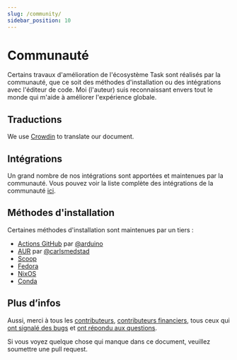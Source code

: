 ```yaml
---
slug: /community/
sidebar_position: 10
---
```


# Communauté

Certains travaux d'amélioration de l'écosystème Task sont réalisés par la communauté, que ce soit des méthodes d'installation ou des intégrations avec l'éditeur de code. Moi (l'auteur) suis reconnaissant envers tout le monde qui m'aide à améliorer l'expérience globale.

## Traductions

We use [Crowdin](https://crowdin.com/project/taskfile) to translate our document.

## Intégrations

Un grand nombre de nos intégrations sont apportées et maintenues par la communauté. Vous pouvez voir la liste complète des intégrations de la communauté [ici](/integrations#community-integrations).

## Méthodes d'installation

Certaines méthodes d'installation sont maintenues par un tiers :

- [Actions GitHub](https://github.com/arduino/setup-task) par [@arduino](https://github.com/arduino)
- [AUR](https://aur.archlinux.org/packages/go-task-bin) par [@carlsmedstad](https://github.com/carlsmedstad)
- [Scoop](https://github.com/ScoopInstaller/Main/blob/master/bucket/task.json)
- [Fedora](https://packages.fedoraproject.org/pkgs/golang-github-task/go-task/)
- [NixOS](https://github.com/NixOS/nixpkgs/blob/master/pkgs/development/tools/go-task/default.nix)
- [Conda](https://github.com/conda-forge/go-task-feedstock/)

## Plus d’infos

Aussi, merci à tous les [contributeurs](https://github.com/go-task/task/graphs/contributors), [contributeurs financiers](https://opencollective.com/task), tous ceux qui [ont signalé des bugs](https://github.com/go-task/task/issues?q=is%3Aissue) et [ont répondu aux questions](https://github.com/go-task/task/discussions).

Si vous voyez quelque chose qui manque dans ce document, veuillez soumettre une pull request.
